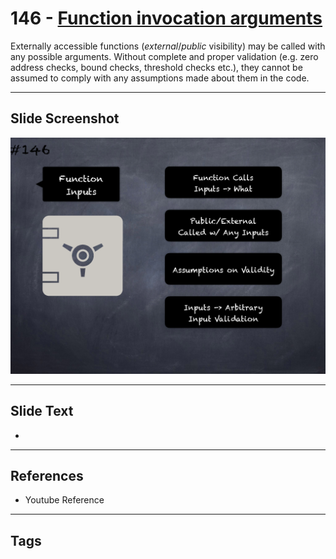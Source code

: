 # 146 - [Function invocation arguments](Function%20invocation%20arguments.md)
Externally accessible functions (_external_/_public_ visibility) may be called with any possible arguments. Without complete and proper validation (e.g. zero address checks, bound checks, threshold checks etc.), they cannot be assumed to comply with any assumptions made about them in the code.
___
## Slide Screenshot
![0146.png](../../images/5.Pitfalls%20and%20Best%20Practices%20201/146.png)
___
## Slide Text
- 
___
## References
- Youtube Reference
___
## Tags